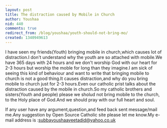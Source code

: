 ```yaml
---
layout: post
title: The distraction caused by Mobile in Church
author: Youshaa
nid: 440
comments: true
redirect_from: /blog/youshaa/youth-should-not-bring-mo/
created: 1340949613
---
```

I have seen my friends(Youth) bringing mobile in church,which causes lot of distraction.I don't understand why the youth are so attached with mobile.We have 365 days with 24 hours and we don't worship God with our heart for 2-3 hours but worship the moble for long than they imagine.I am sick of seeing this kind of behaviour and want to write that bringing mobile to church is not a good thing.It causes distraction,and why do you bring mobile to church just for 2-3 hours.Even our catholic prist talks about the distraction caused by the mobile in church.So my catholic brothers and sisters(Youth and people) please we sholud not bring mobile to the church, to the Holy place of God.And we should pray with our full heart and soul.

If any user have any argument,question,and feed back sent message/mail me.Any suggestion by Open Source Catholic site please let me know.My e-mail address is :subbayoushaaveetadid@yahoo.co.uk
